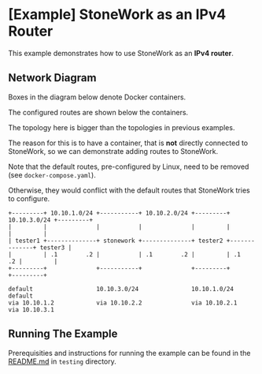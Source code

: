 [Example] StoneWork as an IPv4 Router
=====================================

This example demonstrates how to use StoneWork as an **IPv4 router**.

Network Diagram
---------------
Boxes in the diagram below denote Docker containers.

The configured routes are shown below the containers.

The topology here is bigger than the topologies in previous examples.

The reason for this is to have a container, that is **not** directly connected to StoneWork, so we can demonstrate adding routes to StoneWork.

Note that the default routes, pre-configured by Linux, need to be removed (see `docker-compose.yaml`).

Otherwise, they would conflict with the default routes that StoneWork tries to configure.
```
+---------+ 10.10.1.0/24 +-----------+ 10.10.2.0/24 +---------+ 10.10.3.0/24 +---------+
|         |              |           |              |         |              |         |
| tester1 +--------------+ stonework +--------------+ tester2 +--------------+ tester3 |
|         | .1        .2 |           | .1        .2 |         | .1        .2 |         |
+---------+              +-----------+              +---------+              +---------+

default                  10.10.3.0/24               10.10.1.0/24             default
via 10.10.1.2            via 10.10.2.2              via 10.10.2.1            via 10.10.3.1
```

Running The Example
-------------------

Prerequisities and instructions for running the example can be found in the
[README.md][readme-testing-examples] in `testing` directory.

[readme-testing-examples]: ../README.md
